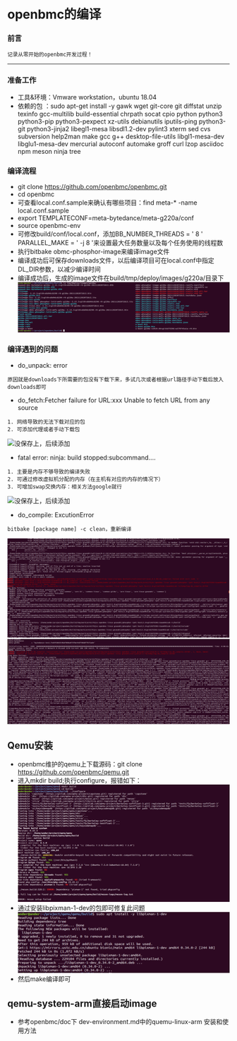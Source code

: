 # openbmc的编译

### 前言
```
记录从零开始的openbmc开发过程！
```
-----------------------
### 准备工作
- 工具&环境：Vmware workstation，ubuntu 18.04
- 依赖的包 ：sudo apt-get install -y gawk wget git-core git diffstat unzip texinfo gcc-multilib build-essential chrpath socat cpio python python3 python3-pip python3-pexpect xz-utils debianutils iputils-ping python3-git python3-jinja2 libegl1-mesa libsdl1.2-dev pylint3 xterm sed cvs subversion help2man make gcc g++ desktop-file-utils libgl1-mesa-dev libglu1-mesa-dev mercurial autoconf automake groff curl lzop asciidoc npm meson ninja tree


### 编译流程
- git clone https://github.com/openbmc/openbmc.git
- cd openbmc
- 可查看local.conf.sample来确认有哪些项目：find meta-* -name local.conf.sample
- export TEMPLATECONF=meta-bytedance/meta-g220a/conf
- source openbmc-env
- 可修改build/conf/local.conf，添加BB_NUMBER_THREADS = ' 8 ' PARALLEL_MAKE = ' -j 8 '来设置最大任务数量以及每个任务使用的线程数
- 执行bitbake obmc-phosphor-image来编译image文件
- 编译成功后可保存downloads文件，以后编译项目可在local.conf中指定DL_DIR参数，以减少编译时间
- 编译成功后，生成的image文件在build/tmp/deploy/images/g220a/目录下
![image_path](/lib/image_path.png)

### 编译遇到的问题
- do_unpack: error
```
原因就是downloads下所需要的包没有下载下来，多试几次或者根据url路径手动下载后放入downloads即可
```
- do_fetch:Fetcher failure for URL:xxx Unable to fetch URL from any source
```
1. 网络导致的无法下载对应的包
2. 可添加代理或者手动下载包
```
  ![没保存上，后续添加](/lig/*.png)
- fatal error: ninja: build stopped:subcommand....
```
1. 主要是内存不够导致的编译失败
2. 可通过修改虚拟机分配的内存（在主机有对应的内存的情况下）
3. 可增加swap交换内存：相关方法google就行
```
  ![没保存上，后续添加](/lig/*.png)
- do_compile: ExcutionError
```
bitbake [package name] -c clean，重新编译
```
  ![ExecutionError](/lib/ExecutionError_phosphor-ipmi-host.png)
  ![ExecutionError](/lib/ExecutionError_valijson.png)

## Qemu安装
- openbmc维护的qemu上下载源码：git clone https://github.com/openbmc/qemu.git
- 进入mkdir build;执行configure，报错如下：
  ![qemu-configure-failed](/lib/qemu-configure-failed.png)
- 通过安装libpixman-1-dev的包即可修复此问题
  ![libpixman-dev](/lib/libpixman-dev.png)
- 然后make编译即可 

## qemu-system-arm直接启动image
- 参考openbmc/doc下 dev-environment.md中的quemu-linux-arm 安装和使用方法